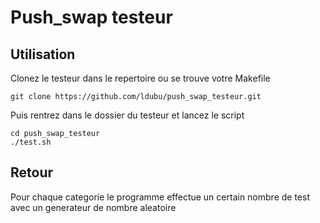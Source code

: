 # Push_swap testeur

## Utilisation
Clonez le testeur dans le repertoire ou se trouve votre Makefile
```Shell
git clone https://github.com/ldubu/push_swap_testeur.git
```
Puis rentrez dans le dossier du testeur et lancez le script
```Shell
cd push_swap_testeur
./test.sh
```
## Retour 
Pour chaque categorie le programme effectue un certain nombre de test avec un generateur de nombre aleatoire


